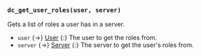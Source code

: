 ### `dc_get_user_roles(user, server)`

Gets a list of roles a user has in a server.

- `user` {->} [User](/values/user.md)
  {:} The user to get the roles from.
- `server` {->} [Server](/values/server.md)
  {:} The server to get the user's roles from.